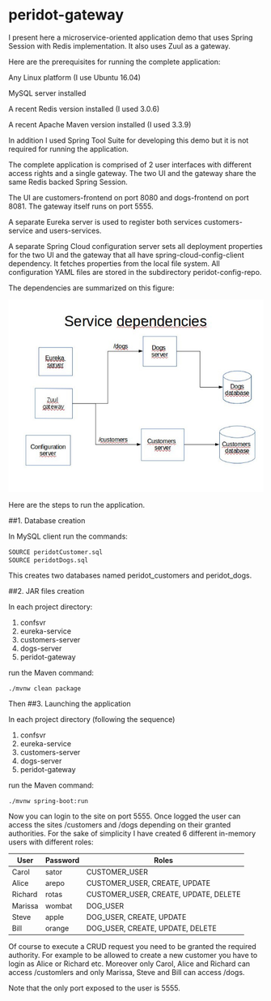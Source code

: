 # peridot-gateway
I present here a microservice-oriented application demo that uses Spring Session with Redis implementation. It also uses Zuul as a gateway. 

Here are the prerequisites for running the complete application:

Any Linux platform (I use Ubuntu 16.04)

MySQL server installed

A recent Redis version installed (I used 3.0.6)

A recent Apache Maven version installed (I used 3.3.9)

In addition I used Spring Tool Suite for developing this demo but it is not required for running the application.

The complete application is comprised of 2 user interfaces with different access rights and a single gateway. The two UI and the gateway share the same Redis backed Spring Session. 

The UI are customers-frontend on port 8080 and dogs-frontend on port 8081. The gateway itself runs on port 5555.

A separate Eureka server is used to register both services customers-service and users-services.

A separate Spring Cloud configuration server sets all deployment properties for the two UI and the gateway that all have spring-cloud-config-client dependency. It fetches properties from the local file system. All configuration YAML files are stored in the subdirectory peridot-config-repo.

The dependencies are summarized on this figure:

![alt text](images/peridotDependencies.png "All dependencies")

Here are the steps to run the application.

##1. Database creation

In MySQL client run the commands:
```
SOURCE peridotCustomer.sql
SOURCE peridotDogs.sql
```

This creates two databases named peridot\_customers and peridot\_dogs.

##2. JAR files creation

In each project directory:
1. confsvr
1. eureka-service
1. customers-server
1. dogs-server
1. peridot-gateway

run the Maven command:
```
./mvnw clean package
```

Then 
##3. Launching the application

In each project directory (following the sequence)
1. confsvr
1. eureka-service
1. customers-server
1. dogs-server
1. peridot-gateway

run the Maven command:
```
./mvnw spring-boot:run
```

Now you can login to the site on port 5555. Once logged the user can access the sites /customers and /dogs depending on their granted authorities. For the sake of simplicity I have created 6 different in-memory users with different roles:

User      | Password | Roles
--------- | -------- | ----------------------------------------
Carol     | sator    | CUSTOMER_USER
Alice     | arepo    | CUSTOMER_USER, CREATE, UPDATE
Richard   | rotas    | CUSTOMER_USER, CREATE, UPDATE, DELETE
Marissa   | wombat   | DOG_USER
Steve     | apple    | DOG_USER, CREATE, UPDATE
Bill      | orange   | DOG_USER, CREATE, UPDATE, DELETE

Of course to execute a CRUD request you need to be granted the required authority. For example to be allowed to create a new customer you have to login as Alice or Richard etc. Moreover only Carol, Alice and Richard can access /customlers and only Marissa, Steve and Bill can access /dogs.

Note that the only port exposed to the user is 5555.





